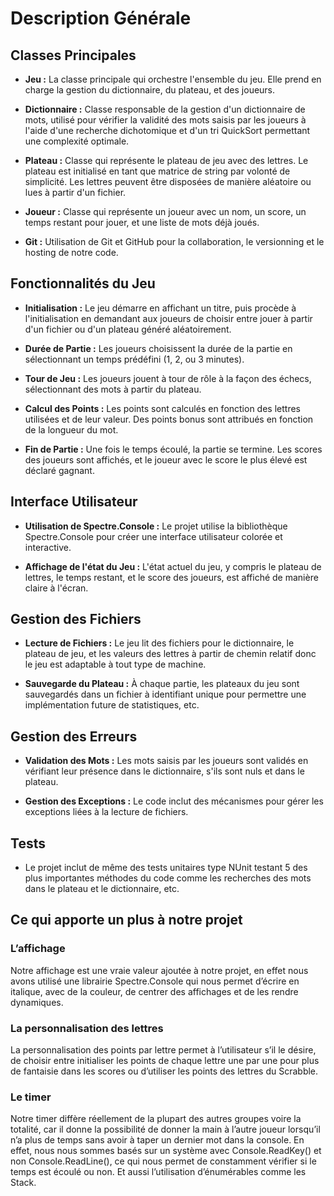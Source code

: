 # Description Générale

## Classes Principales

- **Jeu :** La classe principale qui orchestre l'ensemble du jeu. Elle prend en charge la gestion du dictionnaire, du plateau, et des joueurs.

- **Dictionnaire :** Classe responsable de la gestion d'un dictionnaire de mots, utilisé pour vérifier la validité des mots saisis par les joueurs à l'aide d'une recherche dichotomique et d'un tri QuickSort permettant une complexité optimale.

- **Plateau :** Classe qui représente le plateau de jeu avec des lettres. Le plateau est initialisé en tant que matrice de string par volonté de simplicité. Les lettres peuvent être disposées de manière aléatoire ou lues à partir d'un fichier.

- **Joueur :** Classe qui représente un joueur avec un nom, un score, un temps restant pour jouer, et une liste de mots déjà joués.

- **Git :** Utilisation de Git et GitHub pour la collaboration, le versionning et le hosting de notre code.

## Fonctionnalités du Jeu

- **Initialisation :** Le jeu démarre en affichant un titre, puis procède à l'initialisation en demandant aux joueurs de choisir entre jouer à partir d'un fichier ou d'un plateau généré aléatoirement.

- **Durée de Partie :** Les joueurs choisissent la durée de la partie en sélectionnant un temps prédéfini (1, 2, ou 3 minutes).

- **Tour de Jeu :** Les joueurs jouent à tour de rôle à la façon des échecs, sélectionnant des mots à partir du plateau.

- **Calcul des Points :** Les points sont calculés en fonction des lettres utilisées et de leur valeur. Des points bonus sont attribués en fonction de la longueur du mot.

- **Fin de Partie :** Une fois le temps écoulé, la partie se termine. Les scores des joueurs sont affichés, et le joueur avec le score le plus élevé est déclaré gagnant.

## Interface Utilisateur

- **Utilisation de Spectre.Console :** Le projet utilise la bibliothèque Spectre.Console pour créer une interface utilisateur colorée et interactive.

- **Affichage de l'état du Jeu :** L'état actuel du jeu, y compris le plateau de lettres, le temps restant, et le score des joueurs, est affiché de manière claire à l'écran.

## Gestion des Fichiers

- **Lecture de Fichiers :** Le jeu lit des fichiers pour le dictionnaire, le plateau de jeu, et les valeurs des lettres à partir de chemin relatif donc le jeu est adaptable à tout type de machine.

- **Sauvegarde du Plateau :** À chaque partie, les plateaux du jeu sont sauvegardés dans un fichier à identifiant unique pour permettre une implémentation future de statistiques, etc.

## Gestion des Erreurs

- **Validation des Mots :** Les mots saisis par les joueurs sont validés en vérifiant leur présence dans le dictionnaire, s'ils sont nuls et dans le plateau.

- **Gestion des Exceptions :** Le code inclut des mécanismes pour gérer les exceptions liées à la lecture de fichiers.

## Tests

- Le projet inclut de même des tests unitaires type NUnit testant 5 des plus importantes méthodes du code comme les recherches des mots dans le plateau et le dictionnaire, etc.

  

## Ce qui apporte un plus à notre projet

### L’affichage

Notre affichage est une vraie valeur ajoutée à notre projet, en effet nous avons utilisé une librairie Spectre.Console qui nous permet d’écrire en italique, avec de la couleur, de centrer des affichages et de les rendre dynamiques.

### La personnalisation des lettres

La personnalisation des points par lettre permet à l’utilisateur s’il le désire, de choisir entre initialiser les points de chaque lettre une par une pour plus de fantaisie dans les scores ou d’utiliser les points des lettres du Scrabble.

### Le timer

Notre timer diffère réellement de la plupart des autres groupes voire la totalité, car il donne la possibilité de donner la main à l’autre joueur lorsqu’il n’a plus de temps sans avoir à taper un dernier mot dans la console. En effet, nous nous sommes basés sur un système avec Console.ReadKey() et non Console.ReadLine(), ce qui nous permet de constamment vérifier si le temps est écoulé ou non. Et aussi l’utilisation d’énumérables comme les Stack.

